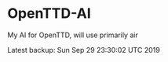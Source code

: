 # OpenTTD-AI
My AI for OpenTTD, will use primarily air

Latest backup: Sun Sep 29 23:30:02 UTC 2019
